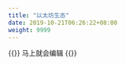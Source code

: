 ```yaml
---
title: "以太坊生态"
date: 2019-10-21T06:26:22+08:00
weight: 9999
---
```



{{<adm type="tip" title="提醒" >}}
马上就会编辑
{{</adm >}}